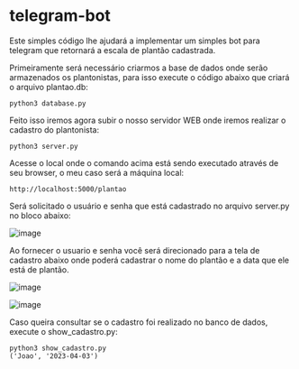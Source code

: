 # telegram-bot

Este simples código lhe ajudará a implementar um simples bot para telegram que retornará a escala de plantão cadastrada.

Primeiramente será necessário criarmos a base de dados onde serão armazenados os plantonistas, para isso execute o código abaixo que criará o arquivo plantao.db:

```
python3 database.py
```
Feito isso iremos agora subir o nosso servidor WEB onde iremos realizar o cadastro do plantonista:

```
python3 server.py
```

Acesse o local onde o comando acima está sendo executado através de seu browser, o meu caso será a máquina local:

```
http://localhost:5000/plantao
```

Será solicitado o usuário e senha que está cadastrado no arquivo server.py no bloco abaixo:

![image](https://user-images.githubusercontent.com/16724862/229540421-25b6aba9-60b1-46f1-abff-bf0e5c9098f8.png)

Ao fornecer o usuario e senha você será direcionado para a tela de cadastro abaixo onde poderá cadastrar o nome do plantão e a data que ele está de plantão.

![image](https://user-images.githubusercontent.com/16724862/229543152-56ca878f-31df-4865-8f54-3a494a299f9c.png)

![image](https://user-images.githubusercontent.com/16724862/229543508-ce255243-849d-444a-8f22-341e927377a5.png)

Caso queira consultar se o cadastro foi realizado no banco de dados, execute o show_cadastro.py:

```
python3 show_cadastro.py
('Joao', '2023-04-03')
```



